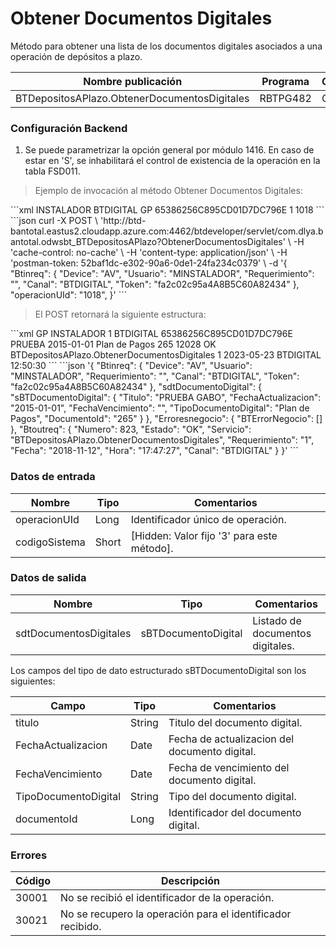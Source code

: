 # Obtener Documentos Digitales 

Método para obtener una lista de los documentos digitales asociados a una operación de depósitos a plazo. 

Nombre publicación | Programa | Global/País 
--------- | ----------- | ----------- 
BTDepositosAPlazo.ObtenerDocumentosDigitales | RBTPG482 | Global 

### Configuración Backend 

1) Se puede parametrizar la opción general por módulo 1416. En caso de estar en 'S', se inhabilitará el control de existencia de la operación en la tabla FSD011. 

> Ejemplo de invocación al método Obtener Documentos Digitales: 

<code-group> 
<code-block title="XML" active> 
```xml 
<soapenv:Envelope xmlns:soapenv="http://schemas.xmlsoap.org/soap/envelope/" xmlns:bts="http://uy.com.dlya.bantotal/BTSOA/"> 
   <soapenv:Header/> 
   <soapenv:Body> 
      <bts:BTDepositosAPlazo.ObtenerDocumentosDigitales> 
         <bts:Btinreq> 
            <bts:Usuario>INSTALADOR</bts:Usuario> 
            <bts:Canal>BTDIGITAL</bts:Canal> 
            <bts:Device>GP</bts:Device> 
            <bts:Token>65386256C895CD01D7DC796E</bts:Token> 
            <bts:Requerimiento>1</bts:Requerimiento> 
         </bts:Btinreq> 
         <bts:operacionUId>1018</bts:operacionUId> 
      </bts:BTDepositosAPlazo.ObtenerDocumentosDigitales> 
   </soapenv:Body> 
</soapenv:Envelope> 
``` 
</code-block> 

<code-block title="JSON"> 
```json 
curl -X POST \ 
  'http://btd-bantotal.eastus2.cloudapp.azure.com:4462/btdeveloper/servlet/com.dlya.bantotal.odwsbt_BTDepositosAPlazo?ObtenerDocumentosDigitales' \ 
  -H 'cache-control: no-cache' \ 
  -H 'content-type: application/json' \ 
  -H 'postman-token: 52baf1dc-e302-90a6-0de1-24fa234c0379' \ 
  -d '{ 
	"Btinreq": { 
		"Device": "AV", 
		"Usuario": "MINSTALADOR", 
		"Requerimiento": "", 
		"Canal": "BTDIGITAL", 
		"Token": "fa2c02c95a4A8B5C60A82434" 
	}, 
	"operacionUId": "1018", 
}' 
``` 
</code-block> 
</code-group> 

> El POST retornará la siguiente estructura: 

<code-group> 
<code-block title="XML" active> 
```xml 
<SOAP-ENV:Envelope xmlns:SOAP-ENV="http://schemas.xmlsoap.org/soap/envelope/" xmlns:xsd="http://www.w3.org/2001/XMLSchema" xmlns:SOAP-ENC="http://schemas.xmlsoap.org/soap/encoding/" xmlns:xsi="http://www.w3.org/2001/XMLSchema-instance"> 
   <SOAP-ENV:Body> 
      <BTDepositosAPlazo.ObtenerDocumentosDigitalesResponse xmlns="http://uy.com.dlya.bantotal/BTSOA/"> 
         <Btinreq> 
            <Device>GP</Device> 
            <Usuario>INSTALADOR</Usuario> 
            <Requerimiento>1</Requerimiento> 
            <Canal>BTDIGITAL</Canal> 
            <Token>65386256C895CD01D7DC796E</Token> 
         </Btinreq> 
         <sdtDocumentoDigital> 
            <sBTDocumentoDigital> 
               <Titulo>PRUEBA</Titulo> 
               <FechaActualizacion>2015-01-01</FechaActualizacion> 
               <FechaVencimiento/> 
               <TipoDocumentoDigital>Plan de Pagos</TipoDocumentoDigital> 
               <DocumentoId>265</DocumentoId> 
            </sBTDocumentoDigital> 
         </sdtDocumentoDigital> 
         <Erroresnegocio></Erroresnegocio> 
         <Btoutreq> 
            <Numero>12028</Numero> 
            <Estado>OK</Estado> 
            <Servicio>BTDepositosAPlazo.ObtenerDocumentosDigitales</Servicio> 
            <Requerimiento>1</Requerimiento> 
            <Fecha>2023-05-23</Fecha> 
            <Canal>BTDIGITAL</Canal> 
            <Hora>12:50:30</Hora> 
         </Btoutreq> 
      </BTDepositosAPlazo.ObtenerDocumentosDigitalesResponse> 
   </SOAP-ENV:Body> 
</SOAP-ENV:Envelope> 
``` 
</code-block> 

<code-block title="JSON"> 
```json 
'{ 
	"Btinreq": { 
		"Device": "AV", 
		"Usuario": "MINSTALADOR", 
		"Requerimiento": "", 
		"Canal": "BTDIGITAL", 
		"Token": "fa2c02c95a4A8B5C60A82434" 
	}, 
    "sdtDocumentoDigital": { 
        "sBTDocumentoDigital": { 
            "Titulo": "PRUEBA GABO", 
            "FechaActualizacion": "2015-01-01", 
            "FechaVencimiento": "", 
            "TipoDocumentoDigital": "Plan de Pagos", 
            "DocumentoId": "265" 
        } 
    }, 
    "Erroresnegocio": { 
        "BTErrorNegocio": [] 
    }, 
    "Btoutreq": { 
        "Numero": 823, 
        "Estado": "OK", 
        "Servicio": "BTDepositosAPlazo.ObtenerDocumentosDigitales", 
        "Requerimiento": "1", 
        "Fecha": "2018-11-12", 
        "Hora": "17:47:27", 
        "Canal": "BTDIGITAL" 
    } 
}' 
``` 
</code-block> 
</code-group> 

### Datos de entrada 

Nombre | Tipo | Comentarios 
--------- | ----------- | ----------- 
operacionUId | Long | Identificador único de operación. 
codigoSistema | Short | [Hidden: Valor fijo '3' para este método]. 

### Datos de salida 

Nombre | Tipo | Comentarios 
--------- | ----------- | ----------- 
sdtDocumentosDigitales | sBTDocumentoDigital | Listado de documentos digitales. 

Los campos del tipo de dato estructurado sBTDocumentoDigital son los siguientes: 

Campo | Tipo | Comentarios 
--------- | ----------- | ----------- 
titulo | String | Titulo del documento digital. 
FechaActualizacion | Date | Fecha de actualizacion del documento digital. 
FechaVencimiento | Date | Fecha de vencimiento del documento digital. 
TipoDocumentoDigital | String | Tipo del documento digital. 
documentoId | Long | Identificador del documento digital. 

### Errores 

Código | Descripción 
--------- | ----------- 
30001 | No se recibió el identificador de la operación. 
30021 | No se recupero la operación para el identificador recibido. 


 
